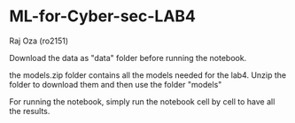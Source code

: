 # ML-for-Cyber-sec-LAB4
Raj Oza (ro2151)


Download the data as "data" folder before running the notebook.

the models.zip folder contains all the models needed for the lab4. Unzip the folder to download them and then use the folder "models"

For running the notebook, simply run the notebook cell by cell to have all the results. 
